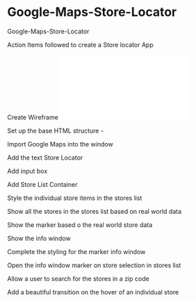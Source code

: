 # Google-Maps-Store-Locator
Google-Maps-Store-Locator

Action Items followed to create a Store locator App

Create Wireframe
![Alt text](images/GoogleMapsStoreLocator_Wireframe.pdf?raw=true "Title")

Set up the base HTML structure -

Import Google Maps into the window

Add the text Store Locator

Add input box

Add Store List Container

Style the individual store items in the stores list

Show all the stores in the stores list based on real world data

Show the marker based o the real world store data

Show the info window

Complete the styling for the marker info window

Open the info window marker on store selection in stores list

Allow a user to search for the stores in a zip code

Add a beautiful transition on the hover of an individual store
